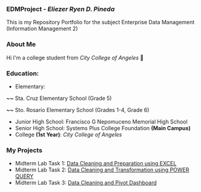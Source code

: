 ### EDMProject - _Eliezer Ryen D. Pineda_
This is my Repository Portfolio for the subject Enterprise Data Management (Information Management 2)
### About Me
Hi I'm a college student from _City College of Angeles_ 📓
### Education:
- Elementary:

**~~** Sta. Cruz Elementary School (Grade 5)

**~~** Sto. Rosario Elementary School (Grades 1-4, Grade 6)
- Junior High School: Francisco G Nepomuceno Memorial High School
- Senior High School: Systems Plus College Foundation **(Main Campus)**
- College **(1st Year)**: _City College of Angeles_
### My Projects
- Midterm Lab Task 1: [Data Cleaning and Preparation using EXCEL](https://github.com/ryyyysoul/EDMPortfolio/tree/main/Midterm%20Task%201)
- Midterm Lab Task 2: [Data Cleaning and Transformation using POWER QUERY](https://github.com/ryyyysoul/EDMPortfolio/tree/main/Midterm%20Task%202)
- Midterm Lab Task 3: [Data Cleaning and Pivot Dashboard](https://github.com/ryyyysoul/EDMPortfolio/tree/main/Midterm%20Task%203)
